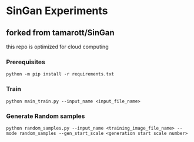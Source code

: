 # SinGan Experiments

## forked from tamarott/SinGan

this repo is optimized for cloud computing

### Prerequisites

```python -m pip install -r requirements.txt```

### Train

```python main_train.py --input_name <input_file_name>```

### Generate Random samples

```python random_samples.py --input_name <training_image_file_name> --mode random_samples --gen_start_scale <generation start scale number>```
